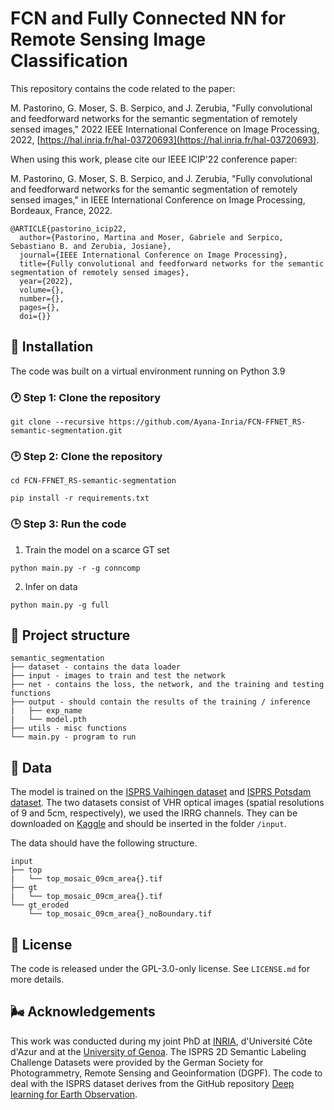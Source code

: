 # FCN and Fully Connected NN for Remote Sensing Image Classification

This repository contains the code related to the paper:  

M. Pastorino, G. Moser, S. B. Serpico, and J. Zerubia, "Fully convolutional and feedforward networks for the semantic segmentation of remotely sensed images," 2022 IEEE International Conference on Image Processing, 2022, [https://hal.inria.fr/hal-03720693](https://hal.inria.fr/hal-03720693).

When using this work, please cite our IEEE ICIP'22 conference paper:

M. Pastorino, G. Moser, S. B. Serpico, and J. Zerubia, "Fully convolutional and feedforward networks for the semantic segmentation of remotely sensed images," in IEEE International Conference on Image Processing, Bordeaux, France, 2022. 

```
@ARTICLE{pastorino_icip22,
  author={Pastorino, Martina and Moser, Gabriele and Serpico, Sebastiano B. and Zerubia, Josiane},
  journal={IEEE International Conference on Image Processing}, 
  title={Fully convolutional and feedforward networks for the semantic segmentation of remotely sensed images}, 
  year={2022},
  volume={},
  number={},
  pages={},
  doi={}}
```

## :carousel_horse: Installation

The code was built on a virtual environment running on Python 3.9

### :clock1: Step 1: Clone the repository

```
git clone --recursive https://github.com/Ayana-Inria/FCN-FFNET_RS-semantic-segmentation.git
```

### :clock2: Step 2: Clone the repository

```
cd FCN-FFNET_RS-semantic-segmentation

pip install -r requirements.txt
```

### :clock3: Step 3: Run the code

1. Train the model on a scarce GT set 

```
python main.py -r -g conncomp
```
2. Infer on data

```
python main.py -g full
```


## :roller_coaster: Project structure

```
semantic_segmentation
├── dataset - contains the data loader
├── input - images to train and test the network 
├── net - contains the loss, the network, and the training and testing functions
├── output - should contain the results of the training / inference
|   ├── exp_name
|   └── model.pth
├── utils - misc functions
└── main.py - program to run
```
  
## :bento: Data

The model is trained on the [ISPRS Vaihingen dataset](http://www2.isprs.org/commissions/comm3/wg4/2d-sem-label-vaihingen.html) and [ISPRS Potsdam dataset](http://www2.isprs.org/potsdam-2d-semantic-labeling.html). The two datasets consist of VHR optical images (spatial resolutions of 9 and 5cm, respectively), we used the IRRG channels. They can be downloaded on [Kaggle](https://www.kaggle.com/datasets/bkfateam/potsdamvaihingen) and should be inserted in the folder `/input`.

The data should have the following structure. 

```
input
├── top
|   └── top_mosaic_09cm_area{}.tif
├── gt
|   └── top_mosaic_09cm_area{}.tif
└── gt_eroded
    └── top_mosaic_09cm_area{}_noBoundary.tif
```


## :new_moon_with_face: License

The code is released under the GPL-3.0-only license. See `LICENSE.md` for more details.

## :wind_face: Acknowledgements

This work was conducted during my joint PhD at [INRIA](https://team.inria.fr/ayana/team-members/), d'Université Côte d'Azur and at the [University of Genoa](http://phd-stiet.diten.unige.it/). 
The ISPRS 2D Semantic Labeling Challenge Datasets were provided by the German Society for Photogrammetry, Remote Sensing and Geoinformation (DGPF).
The code to deal with the ISPRS dataset derives from the GitHub repository [Deep learning for Earth Observation](https://github.com/nshaud/DeepNetsForEO).
